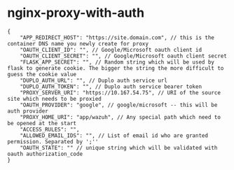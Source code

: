 # nginx-proxy-with-auth

    {
        "APP_REDIRECT_HOST": "https://site.domain.com", // this is the container DNS name you newly create for proxy
        "OAUTH_CLIENT_ID": "", // Google/Microsoft oauth client id
        "OAUTH_CLIENT_SECRET": "", // Google/Microsoft oauth client secret
        "FLASK_APP_SECRET": "", // Random string which will be used by flask to generate cookie. The bigger the string the more difficult to guess the cookie value
        "DUPLO_AUTH_URL": "", // Duplo auth service url
        "DUPLO_AUTH_TOKEN": "", // Duplo auth service bearer token
        "PROXY_SERVER_URI": "https://10.167.54.75", // URI of the source site which needs to be proxied
        "OAUTH_PROVIDER": "google", // google/microsoft -- this will be auth provider
        "PROXY_HOME_URI": "app/wazuh", // Any special path which need to be opened at the start
        "ACCESS_RULES": "",
        "ALLOWED_EMAIL_IDS": "", // List of email id who are granted permission. Separated by ';''
        "OAUTH_STATE": "" // unique string which will be validated with oauth authorization_code
    }
